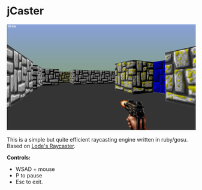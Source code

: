 jCaster
======
![game screenshot](https://raw.githubusercontent.com/cyberarm/jcaster/master/screenshots/game.png)

This is a simple but quite efficient raycasting engine written in ruby/gosu. Based on [Lode's Raycaster](http://lodev.org/cgtutor/raycasting.html).

**Controls:**
* WSAD + mouse
* P to pause
* Esc to exit.
